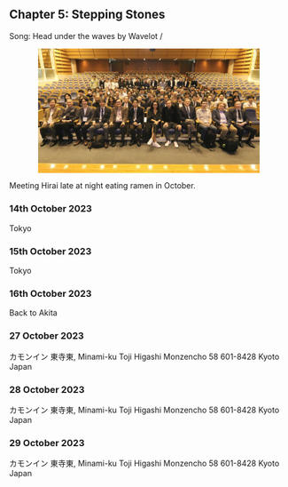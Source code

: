 ## Chapter 5: Stepping Stones
Song: Head under the waves by Wavelot / 

<div style="text-align: center;"><p align="center"><img src="/images/countries/japan/kyoto_hypad_2023.jpg" alt="HypAd 2023, conference at Kyoto University" style="width: 80%; max-width: 400px;; margin: 0 auto; display: block;" /></p></div>

Meeting Hirai late at night eating ramen in October.

### 14th October 2023
Tokyo

### 15th October 2023
Tokyo

### 16th October 2023
Back to Akita

### 27 October 2023
カモンイン 東寺東, Minami-ku Toji Higashi Monzencho 58 601-8428 Kyoto Japan

### 28 October 2023
カモンイン 東寺東, Minami-ku Toji Higashi Monzencho 58 601-8428 Kyoto Japan

### 29 October 2023
カモンイン 東寺東, Minami-ku Toji Higashi Monzencho 58 601-8428 Kyoto Japan
